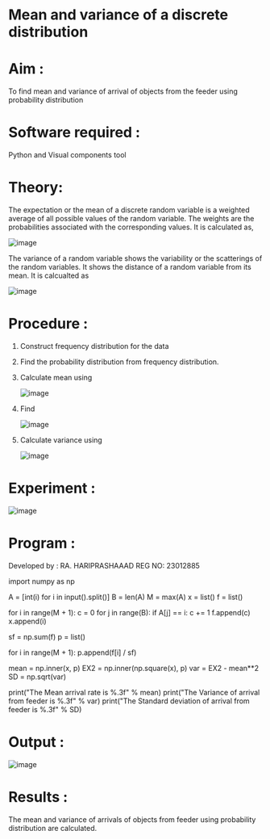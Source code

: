 #  Mean and variance of a discrete  distribution


# Aim : 

To find mean and variance of arrival of objects from the feeder using probability distribution


# Software required :  

Python and Visual components tool

# Theory:

The expectation or the mean of a discrete random variable is a weighted average of all possible
values of the random variable. The weights are the probabilities associated with the corresponding values. 
It is calculated as,

![image](https://user-images.githubusercontent.com/103921593/192938463-e34177f4-f188-48a0-bda2-8f6d1d660ed2.png)

The variance of a random variable shows the variability or the scatterings of the random variables.
It shows the distance of a random variable from its mean. It is calcualted as

![image](https://user-images.githubusercontent.com/103921593/192938695-99fedc01-34d5-4d36-84df-5880e766ed0c.png)


# Procedure :

1. Construct frequency distribution for the data

2. Find the  probability distribution from frequency distribution.

3. Calculate mean using 
   
   ![image](https://user-images.githubusercontent.com/103921593/192940431-03b81777-c54d-4286-b4f4-82dfe7666b4c.png)

4. Find  
   
      ![image](https://user-images.githubusercontent.com/103921593/192940255-2d9dd746-6875-4a6d-877b-6da6cdb96ab1.png)

5.  Calculate variance using 
  
      ![image](https://user-images.githubusercontent.com/103921593/192942852-913550a9-fabe-4a55-b956-0487b18bbd97.png)


# Experiment :

![image](https://user-images.githubusercontent.com/103921593/229993174-5b67e57e-3e01-4ac4-9f83-410a932b22bf.png)

# Program :
Developed by : RA. HARIPRASHAAAD
REG NO: 23012885

import numpy as np

A = [int(i) for i in input().split()]
B = len(A)
M = max(A)
x = list()
f = list()

for i in range(M + 1):
    c = 0
    for j in range(B):
        if A[j] == i:
            c += 1
    f.append(c)
    x.append(i)

sf = np.sum(f)
p = list()

for i in range(M + 1):
    p.append(f[i] / sf)

mean = np.inner(x, p)
EX2 = np.inner(np.square(x), p)
var = EX2 - mean**2
SD = np.sqrt(var)

print("The Mean arrival rate is %.3f" % mean)
print("The Variance of arrival from feeder is %.3f" % var)
print("The Standard deviation of arrival from feeder is %.3f" % SD)






# Output : 
![image](https://github.com/ramjan1729/Mean-and-Variance/assets/144268297/a7c1c183-01b7-4f46-95c9-daba66f539a0)


# Results :
The mean and variance of arrivals of objects from feeder using probability distribution are calculated.

